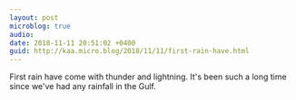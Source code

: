 ```yaml
---
layout: post
microblog: true
audio: 
date: 2018-11-11 20:51:02 +0400
guid: http://kaa.micro.blog/2018/11/11/first-rain-have.html
---
```

First rain have come with thunder and lightning. It's been such a long time since we've had any rainfall in the Gulf.
